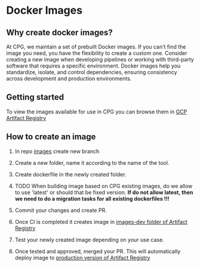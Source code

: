 # Docker Images

## Why create docker images?

At CPG, we maintain a set of prebuilt Docker images. If you can't find the image you need, you have the flexibility to create a custom one. Consider creating a new image when developing pipelines or working with third-party software that requires a specific environment. Docker images help you standardize, isolate, and control dependencies, ensuring consistency across development and production environments.

## Getting started

To view the images available for use in CPG you can browse them in
[GCP Artifact Registry](https://console.cloud.google.com/artifacts/docker/cpg-common/australia-southeast1/images?orgonly=true&project=cpg-common&supportedpurview=project)

## How to create an image

1. In repo [images](https://github.com/populationgenomics/images) create new branch

2. Create a new folder, name it according to the name of the tool.

3. Create dockerfile in the newly created folder.

4. TODO When building image based on CPG existing images, do we allow to use 'latest' or should that be fixed version.
**If do not allow latest, then we need to do a migration tasks for all existing dockerfiles !!!**

5. Commit your changes and create PR.

6. Once CI is completed it creates image in [images-dev folder of Artifact Registry](https://console.cloud.google.com/artifacts/docker/cpg-common/australia-southeast1/images-dev?orgonly=true&project=cpg-common&supportedpurview=project)

7. Test your newly created image depending on your use case.

8. Once tested and approved, merged your PR. This will automatically deploy image to [production version of Artifact Registry](https://console.cloud.google.com/artifacts/docker/cpg-common/australia-southeast1/images?orgonly=true&project=cpg-common&supportedpurview=project)
